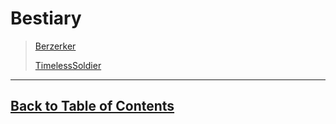 #   Bestiary

>   [Berzerker](MinorBerzerker.md)
>
>   [TimelessSoldier](TimelessSoldier.md)

---
<!--End of the file-->
##  [Back to Table of Contents](../TableOfContents.md)
